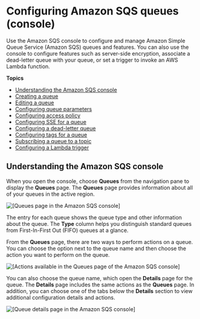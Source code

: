 # Configuring Amazon SQS queues \(console\)<a name="sqs-configuring"></a>

Use the Amazon SQS console to configure and manage Amazon Simple Queue Service \(Amazon SQS\) queues and features\. You can also use the console to configure features such as server\-side encryption, associate a dead\-letter queue with your queue, or set a trigger to invoke an AWS Lambda function\. 

**Topics**
+ [Understanding the Amazon SQS console](#sqs-configure-overview)
+ [Creating a queue](sqs-configure-create-queue.md)
+ [Editing a queue](sqs-configure-edit-queue.md)
+ [Configuring queue parameters](sqs-configure-queue-parameters.md)
+ [Configuring access policy](sqs-configure-add-permissions.md)
+ [Configuring SSE for a queue](sqs-configure-sse-existing-queue.md)
+ [Configuring a dead\-letter queue](sqs-configure-dead-letter-queue.md)
+ [Configuring tags for a queue](sqs-configure-tag-queue.md)
+ [Subscribing a queue to a topic](sqs-configure-subscribe-queue-sns-topic.md)
+ [Configuring a Lambda trigger](sqs-configure-lambda-function-trigger.md)

## Understanding the Amazon SQS console<a name="sqs-configure-overview"></a>

When you open the console, choose **Queues** from the navigation pane to display the **Queues** page\. The **Queues** page provides information about all of your queues in the active region\. 

![\[Queues page in the Amazon SQS console\]](http://docs.aws.amazon.com/AWSSimpleQueueService/latest/SQSDeveloperGuide/images/sqs-config-queue-list.png)

The entry for each queue shows the queue type and other information about the queue\. The **Type** column helps you distinguish standard queues from First\-In\-First Out \(FIFO\) queues at a glance\.

From the **Queues** page, there are two ways to perform actions on a queue\. You can choose the option next to the queue name and then choose the action you want to perform on the queue\.

![\[Actions available in the Queues page of the Amazon SQS console\]](http://docs.aws.amazon.com/AWSSimpleQueueService/latest/SQSDeveloperGuide/images/queues-page-actions.png)

You can also choose the queue name, which open the **Details** page for the queue\. The **Details** page includes the same actions as the **Queues** page\. In addition, you can choose one of the tabs below the **Details** section to view additional configuration details and actions\. 

![\[Queue details page in the Amazon SQS console\]](http://docs.aws.amazon.com/AWSSimpleQueueService/latest/SQSDeveloperGuide/images/queue-details-page.png)